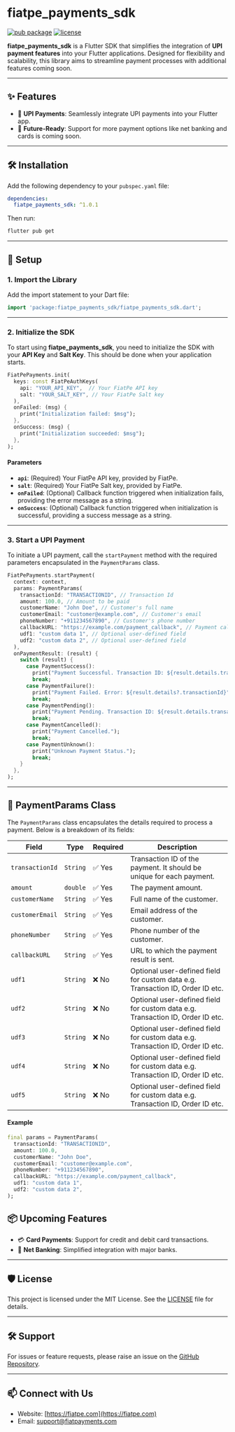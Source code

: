 # fiatpe_payments_sdk

[![pub package](https://img.shields.io/pub/v/fiatpe_payments_sdk.svg)](https://pub.dev/packages/fiatpe_payments_sdk)
[![license](https://img.shields.io/badge/license-MIT-green.svg)](https://opensource.org/licenses/MIT)

**fiatpe_payments_sdk** is a Flutter SDK that simplifies the integration of **UPI payment features** into your Flutter applications. Designed for flexibility and scalability, this library aims to streamline payment processes with additional features coming soon.

---

## ✨ Features

- 🔄 **UPI Payments**: Seamlessly integrate UPI payments into your Flutter app.
- 🚀 **Future-Ready**: Support for more payment options like net banking and cards is coming soon.

---

## 🛠 Installation

Add the following dependency to your `pubspec.yaml` file:

```yaml
dependencies:
  fiatpe_payments_sdk: ^1.0.1
```

Then run:

```bash
flutter pub get
```

---

## 🔧 Setup

### 1. Import the Library

Add the import statement to your Dart file:

```dart
import 'package:fiatpe_payments_sdk/fiatpe_payments_sdk.dart';
```

---

### 2. Initialize the SDK

To start using **fiatpe_payments_sdk**, you need to initialize the SDK with your **API Key** and **Salt Key**. This should be done when your application starts.

```dart
FiatPePayments.init(
  keys: const FiatPeAuthKeys(
    api: "YOUR_API_KEY",  // Your FiatPe API key
    salt: "YOUR_SALT_KEY", // Your FiatPe Salt key
  ),
  onFailed: (msg) {
    print("Initialization failed: $msg");
  },
  onSuccess: (msg) {
    print("Initialization succeeded: $msg");
  },
);
```

#### **Parameters**
- **`api`**: (Required) Your FiatPe API key, provided by FiatPe.
- **`salt`**: (Required) Your FiatPe Salt key, provided by FiatPe.
- **`onFailed`**: (Optional) Callback function triggered when initialization fails, providing the error message as a string.
- **`onSuccess`**: (Optional) Callback function triggered when initialization is successful, providing a success message as a string.

---

### 3. Start a UPI Payment

To initiate a UPI payment, call the `startPayment` method with the required parameters encapsulated in the `PaymentParams` class.

```dart
FiatPePayments.startPayment(
  context: context,
  params: PaymentParams(
    transactionId: "TRANSACTIONID", // Transaction Id
    amount: 100.0, // Amount to be paid
    customerName: "John Doe", // Customer's full name
    customerEmail: "customer@example.com", // Customer's email
    phoneNumber: "+911234567890", // Customer's phone number
    callbackURL: "https://example.com/payment_callback", // Payment callback URL
    udf1: "custom data 1", // Optional user-defined field
    udf2: "custom data 2", // Optional user-defined field
  ),
  onPaymentResult: (result) {
    switch (result) {
      case PaymentSuccess():
        print("Payment Successful. Transaction ID: ${result.details.transactionId}");
        break;
      case PaymentFailure():
        print("Payment Failed. Error: ${result.details?.transactionId}");
        break;
      case PaymentPending():
        print("Payment Pending. Transaction ID: ${result.details.transactionId}");
        break;
      case PaymentCancelled():
        print("Payment Cancelled.");
        break;
      case PaymentUnknown():
        print("Unknown Payment Status.");
        break;
    }
  },
);
```

---

## 📄 PaymentParams Class

The `PaymentParams` class encapsulates the details required to process a payment. Below is a breakdown of its fields:

| Field           | Type     | Required | Description                                                                    |
|-----------------|----------|----------|--------------------------------------------------------------------------------|
| `transactionId` | `String` | ✅ Yes   | Transaction ID of the payment. It should be unique for each payment.           |
| `amount`        | `double` | ✅ Yes   | The payment amount.                                                            |
| `customerName`  | `String` | ✅ Yes   | Full name of the customer.                                                     |
| `customerEmail` | `String` | ✅ Yes   | Email address of the customer.                                                 |
| `phoneNumber`   | `String` | ✅ Yes   | Phone number of the customer.                                                  |
| `callbackURL`   | `String` | ✅ Yes   | URL to which the payment result is sent.                                       |
| `udf1`          | `String` | ❌ No    | Optional user-defined field for custom data e.g. Transaction ID, Order ID etc. |
| `udf2`          | `String` | ❌ No    | Optional user-defined field for custom data e.g. Transaction ID, Order ID etc. |
| `udf3`          | `String` | ❌ No    | Optional user-defined field for custom data e.g. Transaction ID, Order ID etc. |
| `udf4`          | `String` | ❌ No    | Optional user-defined field for custom data e.g. Transaction ID, Order ID etc. |
| `udf5`          | `String` | ❌ No    | Optional user-defined field for custom data e.g. Transaction ID, Order ID etc. |

#### Example

```dart
final params = PaymentParams(
  transactionId: "TRANSACTIONID",
  amount: 100.0,
  customerName: "John Doe",
  customerEmail: "customer@example.com",
  phoneNumber: "+911234567890",
  callbackURL: "https://example.com/payment_callback",
  udf1: "custom data 1",
  udf2: "custom data 2",
);
```


## 📦 Upcoming Features

- 💳 **Card Payments**: Support for credit and debit card transactions.
- 💼 **Net Banking**: Simplified integration with major banks.

---

## 🛡 License

This project is licensed under the MIT License. See the [LICENSE](LICENSE) file for details.

---

## 🛠 Support

For issues or feature requests, please raise an issue on the [GitHub Repository](https://github.com/your-username/fiatpe_payments_sdk/issues).

---

## 📫 Connect with Us

- Website: [https://fiatpe.com](https://fiatpe.com)
- Email: support@fiatpayments.com